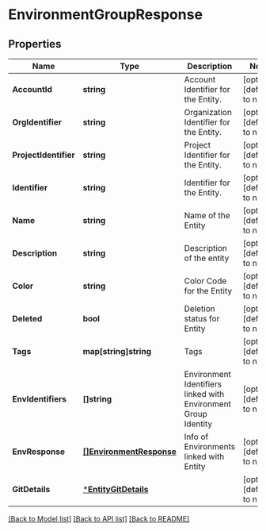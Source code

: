# EnvironmentGroupResponse

## Properties
Name | Type | Description | Notes
------------ | ------------- | ------------- | -------------
**AccountId** | **string** | Account Identifier for the Entity. | [optional] [default to null]
**OrgIdentifier** | **string** | Organization Identifier for the Entity. | [optional] [default to null]
**ProjectIdentifier** | **string** | Project Identifier for the Entity. | [optional] [default to null]
**Identifier** | **string** | Identifier for the Entity. | [optional] [default to null]
**Name** | **string** | Name of the Entity | [optional] [default to null]
**Description** | **string** | Description of the entity | [optional] [default to null]
**Color** | **string** | Color Code for the Entity | [optional] [default to null]
**Deleted** | **bool** | Deletion status for Entity | [optional] [default to null]
**Tags** | **map[string]string** | Tags | [optional] [default to null]
**EnvIdentifiers** | **[]string** | Environment Identifiers linked with Environment Group Identity | [optional] [default to null]
**EnvResponse** | [**[]EnvironmentResponse**](EnvironmentResponse.md) | Info of Environments linked with Entity | [optional] [default to null]
**GitDetails** | [***EntityGitDetails**](EntityGitDetails.md) |  | [optional] [default to null]

[[Back to Model list]](../README.md#documentation-for-models) [[Back to API list]](../README.md#documentation-for-api-endpoints) [[Back to README]](../README.md)

